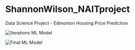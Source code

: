 # ShannonWilson_NAITproject
Data Science Project - Edmonton Housing Price Prediction

![Iterations ML Model](https://github.com/Shanabunga/Edmonton_Housing_Price_Prediction_Project/assets/67124092/99fcd876-354f-4b1c-82b0-e91782f0a4b3)

![Final ML Model](https://github.com/Shanabunga/Edmonton_Housing_Price_Prediction_Project/assets/67124092/2ae4ed41-de76-4555-bf95-fef97665078e)
